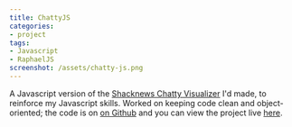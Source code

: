 ```yaml
---
title: ChattyJS
categories:
- project
tags:
- Javascript
- RaphaelJS
screenshot: /assets/chatty-js.png
---
```


A Javascript version of the [Shacknews Chatty Visualizer](/wp/shacknews-chatty-visualiser/60/) I'd made, to reinforce my Javascript skills. Worked on keeping code clean and object-oriented; the code is on [on Github](www.github.com/crummy/chattyjs) and you can view the project live [here](www.malcolmcrum.com/chattyJS).